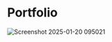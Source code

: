 # Portfolio

![Screenshot 2025-01-20 095021](https://github.com/user-attachments/assets/3bd63c03-0f19-4444-b2f4-bbabaa19524e)
